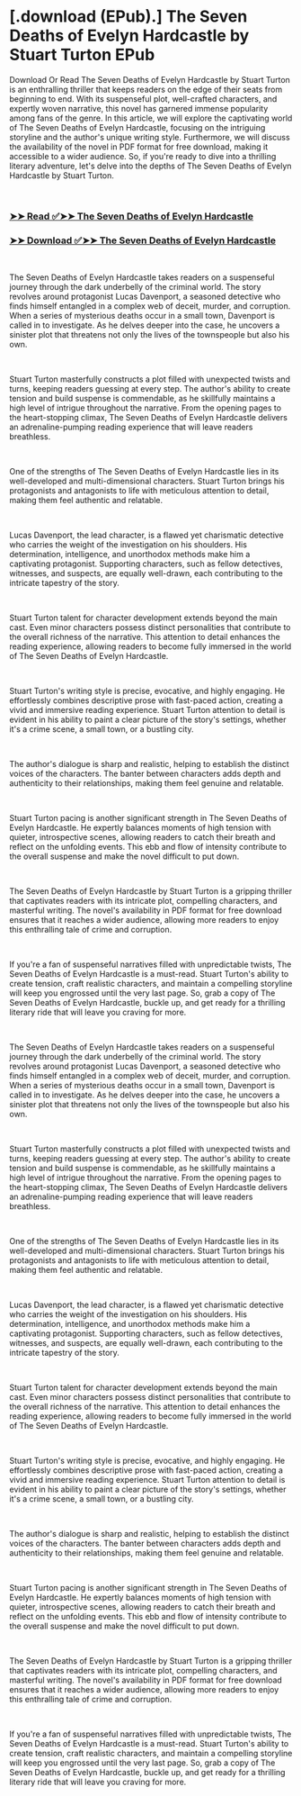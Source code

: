 # [.download (EPub).] The Seven Deaths of Evelyn Hardcastle by Stuart Turton EPub

<p>Download Or Read The Seven Deaths of Evelyn Hardcastle by Stuart Turton is an enthralling thriller that keeps readers on the edge of their seats from beginning to end. With its suspenseful plot, well-crafted characters, and expertly woven narrative, this novel has garnered immense popularity among fans of the genre. In this article, we will explore the captivating world of The Seven Deaths of Evelyn Hardcastle, focusing on the intriguing storyline and the author's unique writing style. Furthermore, we will discuss the availability of the novel in PDF format for free download, making it accessible to a wider audience. So, if you're ready to dive into a thrilling literary adventure, let's delve into the depths of The Seven Deaths of Evelyn Hardcastle by Stuart Turton.</p>
<p>&nbsp;</p>

### [➤➤ Read ✅➤➤ The Seven Deaths of Evelyn Hardcastle](https://pdf2worldwide.blogspot.com/id/62229748)

### [➤➤ Download ✅➤➤ The Seven Deaths of Evelyn Hardcastle](https://pdf2worldwide.blogspot.com/id/62229748)

<p>&nbsp;</p>
<p>The Seven Deaths of Evelyn Hardcastle takes readers on a suspenseful journey through the dark underbelly of the criminal world. The story revolves around protagonist Lucas Davenport, a seasoned detective who finds himself entangled in a complex web of deceit, murder, and corruption. When a series of mysterious deaths occur in a small town, Davenport is called in to investigate. As he delves deeper into the case, he uncovers a sinister plot that threatens not only the lives of the townspeople but also his own.</p>
<p>&nbsp;</p>
<p>Stuart Turton masterfully constructs a plot filled with unexpected twists and turns, keeping readers guessing at every step. The author's ability to create tension and build suspense is commendable, as he skillfully maintains a high level of intrigue throughout the narrative. From the opening pages to the heart-stopping climax, The Seven Deaths of Evelyn Hardcastle delivers an adrenaline-pumping reading experience that will leave readers breathless.</p>
<p>&nbsp;</p>
<p>One of the strengths of The Seven Deaths of Evelyn Hardcastle lies in its well-developed and multi-dimensional characters. Stuart Turton brings his protagonists and antagonists to life with meticulous attention to detail, making them feel authentic and relatable.</p>
<p>&nbsp;</p>
<p>Lucas Davenport, the lead character, is a flawed yet charismatic detective who carries the weight of the investigation on his shoulders. His determination, intelligence, and unorthodox methods make him a captivating protagonist. Supporting characters, such as fellow detectives, witnesses, and suspects, are equally well-drawn, each contributing to the intricate tapestry of the story.</p>
<p>&nbsp;</p>
<p>Stuart Turton talent for character development extends beyond the main cast. Even minor characters possess distinct personalities that contribute to the overall richness of the narrative. This attention to detail enhances the reading experience, allowing readers to become fully immersed in the world of The Seven Deaths of Evelyn Hardcastle.</p>
<p>&nbsp;</p>
<p>Stuart Turton's writing style is precise, evocative, and highly engaging. He effortlessly combines descriptive prose with fast-paced action, creating a vivid and immersive reading experience. Stuart Turton attention to detail is evident in his ability to paint a clear picture of the story's settings, whether it's a crime scene, a small town, or a bustling city.</p>
<p>&nbsp;</p>
<p>The author's dialogue is sharp and realistic, helping to establish the distinct voices of the characters. The banter between characters adds depth and authenticity to their relationships, making them feel genuine and relatable.</p>
<p>&nbsp;</p>
<p>Stuart Turton pacing is another significant strength in The Seven Deaths of Evelyn Hardcastle. He expertly balances moments of high tension with quieter, introspective scenes, allowing readers to catch their breath and reflect on the unfolding events. This ebb and flow of intensity contribute to the overall suspense and make the novel difficult to put down.</p>
<p>&nbsp;</p>
<p>The Seven Deaths of Evelyn Hardcastle by Stuart Turton is a gripping thriller that captivates readers with its intricate plot, compelling characters, and masterful writing. The novel's availability in PDF format for free download ensures that it reaches a wider audience, allowing more readers to enjoy this enthralling tale of crime and corruption.</p>
<p>&nbsp;</p>
<p>If you're a fan of suspenseful narratives filled with unpredictable twists, The Seven Deaths of Evelyn Hardcastle is a must-read. Stuart Turton's ability to create tension, craft realistic characters, and maintain a compelling storyline will keep you engrossed until the very last page. So, grab a copy of The Seven Deaths of Evelyn Hardcastle, buckle up, and get ready for a thrilling literary ride that will leave you craving for more.</p>
<p>&nbsp;</p>
<p>The Seven Deaths of Evelyn Hardcastle takes readers on a suspenseful journey through the dark underbelly of the criminal world. The story revolves around protagonist Lucas Davenport, a seasoned detective who finds himself entangled in a complex web of deceit, murder, and corruption. When a series of mysterious deaths occur in a small town, Davenport is called in to investigate. As he delves deeper into the case, he uncovers a sinister plot that threatens not only the lives of the townspeople but also his own.</p>
<p>&nbsp;</p>
<p>Stuart Turton masterfully constructs a plot filled with unexpected twists and turns, keeping readers guessing at every step. The author's ability to create tension and build suspense is commendable, as he skillfully maintains a high level of intrigue throughout the narrative. From the opening pages to the heart-stopping climax, The Seven Deaths of Evelyn Hardcastle delivers an adrenaline-pumping reading experience that will leave readers breathless.</p>
<p>&nbsp;</p>
<p>One of the strengths of The Seven Deaths of Evelyn Hardcastle lies in its well-developed and multi-dimensional characters. Stuart Turton brings his protagonists and antagonists to life with meticulous attention to detail, making them feel authentic and relatable.</p>
<p>&nbsp;</p>
<p>Lucas Davenport, the lead character, is a flawed yet charismatic detective who carries the weight of the investigation on his shoulders. His determination, intelligence, and unorthodox methods make him a captivating protagonist. Supporting characters, such as fellow detectives, witnesses, and suspects, are equally well-drawn, each contributing to the intricate tapestry of the story.</p>
<p>&nbsp;</p>
<p>Stuart Turton talent for character development extends beyond the main cast. Even minor characters possess distinct personalities that contribute to the overall richness of the narrative. This attention to detail enhances the reading experience, allowing readers to become fully immersed in the world of The Seven Deaths of Evelyn Hardcastle.</p>
<p>&nbsp;</p>
<p>Stuart Turton's writing style is precise, evocative, and highly engaging. He effortlessly combines descriptive prose with fast-paced action, creating a vivid and immersive reading experience. Stuart Turton attention to detail is evident in his ability to paint a clear picture of the story's settings, whether it's a crime scene, a small town, or a bustling city.</p>
<p>&nbsp;</p>
<p>The author's dialogue is sharp and realistic, helping to establish the distinct voices of the characters. The banter between characters adds depth and authenticity to their relationships, making them feel genuine and relatable.</p>
<p>&nbsp;</p>
<p>Stuart Turton pacing is another significant strength in The Seven Deaths of Evelyn Hardcastle. He expertly balances moments of high tension with quieter, introspective scenes, allowing readers to catch their breath and reflect on the unfolding events. This ebb and flow of intensity contribute to the overall suspense and make the novel difficult to put down.</p>
<p>&nbsp;</p>
<p>The Seven Deaths of Evelyn Hardcastle by Stuart Turton is a gripping thriller that captivates readers with its intricate plot, compelling characters, and masterful writing. The novel's availability in PDF format for free download ensures that it reaches a wider audience, allowing more readers to enjoy this enthralling tale of crime and corruption.</p>
<p>&nbsp;</p>
<p>If you're a fan of suspenseful narratives filled with unpredictable twists, The Seven Deaths of Evelyn Hardcastle is a must-read. Stuart Turton's ability to create tension, craft realistic characters, and maintain a compelling storyline will keep you engrossed until the very last page. So, grab a copy of The Seven Deaths of Evelyn Hardcastle, buckle up, and get ready for a thrilling literary ride that will leave you craving for more.</p>
<p>&nbsp;</p>
